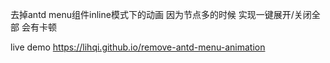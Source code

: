 去掉antd menu组件inline模式下的动画 因为节点多的时候 实现一键展开/关闭全部 会有卡顿

live demo https://lihqi.github.io/remove-antd-menu-animation